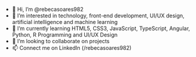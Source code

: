 - 👋 Hi, I’m @rebecasoares982
- 👀 I’m interested in technology, front-end development, UI/UX design, artificial intelligence and machine learning
- 🌱 I’m currently learning HTML5, CSS3, JavaScript, TypeScript, Angular, Python, R Programming and UI/UX Design
- 💞️ I’m looking to collaborate on projects
- 📫 Connect me on LinkedIn (/rebecasoares982)

<!---
rebecasoares982/rebecasoares982 is a ✨ special ✨ repository because its `README.md` (this file) appears on your GitHub profile.
You can click the Preview link to take a look at your changes.
--->
